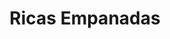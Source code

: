 ---
title: "Ricas Empanadas"
url: /ciudad-autonoma-de-buenos-aires/ricas-empanadas/
shop: general
---